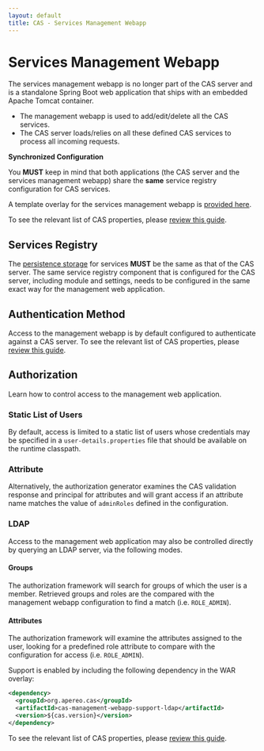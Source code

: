 ```yaml
---
layout: default
title: CAS - Services Management Webapp
---
```

# Services Management Webapp

The services management webapp is no longer part of the CAS server and
is a standalone Spring Boot web application that ships with an embedded Apache Tomcat container.

* The management webapp is used to add/edit/delete all the CAS services.
* The CAS server loads/relies on all these defined CAS services to process all incoming requests.

<div class="alert alert-warning"><strong>Synchronized Configuration</strong><p>
You <strong>MUST</strong> keep in mind that both applications (the CAS server and the services management webapp)
share the <strong>same</strong> service registry configuration for CAS services.
</p></div>

A template overlay for the services management webapp is [provided here](https://github.com/apereo/cas-services-management-overlay).

To see the relevant list of CAS properties, please [review this guide](Configuration-Properties.html#management-webapp).

## Services Registry

The [persistence storage](Service-Management.html) for services **MUST** be the same as that of the CAS server. The same service registry component that is configured for the CAS server, including module and settings, needs to be configured in the same exact way for the management web application.

## Authentication Method

Access to the management webapp is by default configured to authenticate against a CAS server.
To see the relevant list of CAS properties, please [review this guide](Configuration-Properties.html#management-webapp).

## Authorization

Learn how to control access to the management web application.

### Static List of Users

By default, access is limited to a static list of users whose credentials may be
specified in a `user-details.properties` file that should be available on the runtime classpath.

### Attribute

Alternatively, the authorization generator examines the CAS validation response and principal for attributes
and will grant access if an attribute name matches the value of `adminRoles` defined in the configuration.

### LDAP

Access to the management web application may also be controlled directly by querying an LDAP server, via the following modes.

#### Groups

The authorization framework will search for groups of which the user is a member. Retrieved groups and roles are the compared with the management webapp configuration to find a match (i.e. `ROLE_ADMIN`).

#### Attributes

The authorization framework will examine the attributes assigned to the user, looking for a predefined role attribute to compare with the configuration for access (i.e. `ROLE_ADMIN`).

Support is enabled by including the following dependency in the WAR overlay:

```xml
<dependency>
  <groupId>org.apereo.cas</groupId>
  <artifactId>cas-management-webapp-support-ldap</artifactId>
  <version>${cas.version}</version>
</dependency>
```

To see the relevant list of CAS properties, please [review this guide](Configuration-Properties.html#ldap-authorization).
